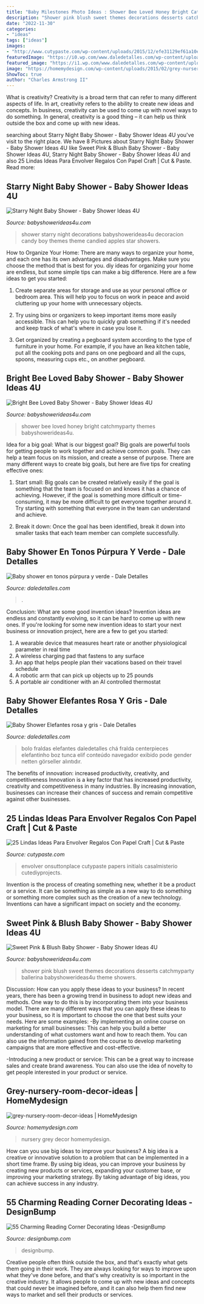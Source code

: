 ```yaml
---
title: "Baby Milestones Photo Ideas : Shower Bee Loved Honey Bright Catchmyparty Themes Babyshowerideas4u"
description: "Shower pink blush sweet themes decorations desserts catchmyparty ballerina babyshowerideas4u theme showers"
date: "2022-11-30"
categories:
- "ideas"
tags: ["ideas"]
images:
- "http://www.cutypaste.com/wp-content/uploads/2015/12/efe31129ef61a10e93cccc9b41504c2e.jpg"
featuredImage: "https://i0.wp.com/www.daledetalles.com/wp-content/uploads/2016/07/baby-shower-en-tono-purpura-y-verde9.jpg"
featured_image: "https://i1.wp.com/www.daledetalles.com/wp-content/uploads/2016/02/baby-shower14.jpg?resize=599%2C899"
image: "https://homemydesign.com/wp-content/uploads/2015/02/grey-nursery-room-decor-ideas.jpg"
ShowToc: true
author: "Charles Armstrong II"
---
```



What is creativity?
Creativity is a broad term that can refer to many different aspects of life. In art, creativity refers to the ability to create new ideas and concepts. In business, creativity can be used to come up with novel ways to do something. In general, creativity is a good thing – it can help us think outside the box and come up with new ideas.

	

		
searching about Starry Night Baby Shower - Baby Shower Ideas 4U you've visit to the right place. We have 8 Pictures about Starry Night Baby Shower - Baby Shower Ideas 4U like Sweet Pink &amp; Blush Baby Shower - Baby Shower Ideas 4U, Starry Night Baby Shower - Baby Shower Ideas 4U and also 25 Lindas Ideas Para Envolver Regalos Con Papel Craft | Cut &amp; Paste. Read more:
		
    
## Starry Night Baby Shower - Baby Shower Ideas 4U

<img loading=lazy src="https://babyshowerideas4u.com/wp-content/uploads/2016/09/Starry-Night-Baby-Shower-Candied-Apples.jpg" onerror="this.onerror=null;this.src='https://tse3.mm.bing.net/th?id=OIP.d3Oqj8h7n6iIgZmco2JIUQHaJ4&amp;pid=15.1';" alt="Starry Night Baby Shower - Baby Shower Ideas 4U">

_Source: babyshowerideas4u.com_

>shower starry night decorations babyshowerideas4u decoracion candy boy themes theme candied apples star showers. 

	

How to Organize Your Home: There are many ways to organize your home, and each one has its own advantages and disadvantages. Make sure you choose the method that is best for you.
diy ideas for organizing your home are endless, but some simple tips can make a big difference. Here are a few ideas to get you started:
1. Create separate areas for storage and use as your personal office or bedroom area. This will help you to focus on work in peace and avoid cluttering up your home with unnecessary objects.

2. Try using bins or organizers to keep important items more easily accessible. This can help you to quickly grab something if it's needed and keep track of what's where in case you lose it.

3. Get organized by creating a pegboard system according to the type of furniture in your home. For example, if you have an Ikea kitchen table, put all the cooking pots and pans on one pegboard and all the cups, spoons, measuring cups etc., on another pegboard.

    
## Bright Bee Loved Baby Shower - Baby Shower Ideas 4U

<img loading=lazy src="https://babyshowerideas4u.com/wp-content/uploads/2016/08/Bright-Bee-Loved-Baby-Shower-Honey-Comb.jpg" onerror="this.onerror=null;this.src='https://tse4.mm.bing.net/th?id=OIP.HBzuFGZunRYx_SiF5DCwRQHaLG&amp;pid=15.1';" alt="Bright Bee Loved Baby Shower - Baby Shower Ideas 4U">

_Source: babyshowerideas4u.com_

>shower bee loved honey bright catchmyparty themes babyshowerideas4u. 

	

Idea for a big goal: What is our biggest goal?
Big goals are powerful tools for getting people to work together and achieve common goals. They can help a team focus on its mission, and create a sense of purpose. 
There are many different ways to create big goals, but here are five tips for creating effective ones: 

1. Start small: Big goals can be created relatively easily if the goal is something that the team is focused on and knows it has a chance of achieving. However, if the goal is something more difficult or time-consuming, it may be more difficult to get everyone together around it. Try starting with something that everyone in the team can understand and achieve. 

2. Break it down: Once the goal has been identified, break it down into smaller tasks that each team member can complete successfully.

    
## Baby Shower En Tonos Púrpura Y Verde - Dale Detalles

<img loading=lazy src="https://i0.wp.com/www.daledetalles.com/wp-content/uploads/2016/07/baby-shower-en-tono-purpura-y-verde9.jpg" onerror="this.onerror=null;this.src='https://tse2.mm.bing.net/th?id=OIP.0WrE-4OmTsq9INYQsHyhCQHaJ4&amp;pid=15.1';" alt="Baby shower en tonos púrpura y verde - Dale Detalles">

_Source: daledetalles.com_

>. 

	

Conclusion: What are some good invention ideas?
Invention ideas are endless and constantly evolving, so it can be hard to come up with new ones. If you're looking for some new invention ideas to start your next business or innovation project, here are a few to get you started: 
1. A wearable device that measures heart rate or another physiological parameter in real time 
2. A wireless charging pad that fastens to any surface 
3. An app that helps people plan their vacations based on their travel schedule 
4. A robotic arm that can pick up objects up to 25 pounds 
5. A portable air conditioner with an AI controlled thermostat 

    
## Baby Shower Elefantes Rosa Y Gris - Dale Detalles

<img loading=lazy src="https://i1.wp.com/www.daledetalles.com/wp-content/uploads/2016/02/baby-shower14.jpg?resize=599%2C899" onerror="this.onerror=null;this.src='https://tse3.mm.bing.net/th?id=OIP.wv8dPlJEwWn1zZy2JyQzcwHaLH&amp;pid=15.1';" alt="Baby Shower Elefantes rosa y gris - Dale Detalles">

_Source: daledetalles.com_

>bolo fraldas elefantes daledetalles chá fralda centerpieces elefantinho boz tunca elif conteúdo navegador exibido pode gender netten görseller alıntıdır. 

	

The benefits of innovation: increased productivity, creativity, and competitiveness
Innovation is a key factor that has increased productivity, creativity and competitiveness in many industries. By increasing innovation, businesses can increase their chances of success and remain competitive against other businesses.

    
## 25 Lindas Ideas Para Envolver Regalos Con Papel Craft | Cut &amp; Paste

<img loading=lazy src="http://www.cutypaste.com/wp-content/uploads/2015/12/efe31129ef61a10e93cccc9b41504c2e.jpg" onerror="this.onerror=null;this.src='https://tse1.mm.bing.net/th?id=OIP.CX1MMfqg4DXum3TUYG2TqwHaLH&amp;pid=15.1';" alt="25 Lindas Ideas Para Envolver Regalos Con Papel Craft | Cut &amp; Paste">

_Source: cutypaste.com_

>envolver onsuttonplace cutypaste papers initials casalmisterio cutediyprojects. 

	

Invention is the process of creating something new, whether it be a product or a service. It can be something as simple as a new way to do something or something more complex such as the creation of a new technology. Inventions can have a significant impact on society and the economy.

    
## Sweet Pink &amp; Blush Baby Shower - Baby Shower Ideas 4U

<img loading=lazy src="https://babyshowerideas4u.com/wp-content/uploads/2016/05/Sweet-Pink-And-Blush-Baby-Shower-Desserts-600x395.jpg" onerror="this.onerror=null;this.src='https://tse3.mm.bing.net/th?id=OIP.hxtOGwfJEnXYyyW8j56jJgHaE4&amp;pid=15.1';" alt="Sweet Pink &amp; Blush Baby Shower - Baby Shower Ideas 4U">

_Source: babyshowerideas4u.com_

>shower pink blush sweet themes decorations desserts catchmyparty ballerina babyshowerideas4u theme showers. 

	

Discussion: How can you apply these ideas to your business?
In recent years, there has been a growing trend in business to adopt new ideas and methods. One way to do this is by incorporating them into your business model. There are many different ways that you can apply these ideas to your business, so it is important to choose the one that best suits your needs. Here are some examples: 
-By implementing an online course on marketing for small businesses: This can help you build a better understanding of what customers want and how to reach them. You can also use the information gained from the course to develop marketing campaigns that are more effective and cost-effective. 

-Introducing a new product or service: This can be a great way to increase sales and create brand awareness. You can also use the idea of novelty to get people interested in your product or service.

    
## Grey-nursery-room-decor-ideas | HomeMydesign

<img loading=lazy src="https://homemydesign.com/wp-content/uploads/2015/02/grey-nursery-room-decor-ideas.jpg" onerror="this.onerror=null;this.src='https://tse4.mm.bing.net/th?id=OIP.wAzMMN_ZUHiQO9qPK3bVaQHaLH&amp;pid=15.1';" alt="grey-nursery-room-decor-ideas | HomeMydesign">

_Source: homemydesign.com_

>nursery grey decor homemydesign. 

	

How can you use big ideas to improve your business?
A big idea is a creative or innovative solution to a problem that can be implemented in a short time frame. By using big ideas, you can improve your business by creating new products or services, expanding your customer base, or improving your marketing strategy. By taking advantage of big ideas, you can achieve success in any industry.

    
## 55 Charming Reading Corner Decorating Ideas -DesignBump

<img loading=lazy src="http://cdn.designbump.com/wp-content/uploads/2015/11/reading-corner-nook09.jpg" onerror="this.onerror=null;this.src='https://tse2.mm.bing.net/th?id=OIP.4Ae_qFD_PhNIDTuw76pDRwHaLH&amp;pid=15.1';" alt="55 Charming Reading Corner Decorating Ideas -DesignBump">

_Source: designbump.com_

>designbump. 

	

Creative people often think outside the box, and that's exactly what gets them going in their work. They are always looking for ways to improve upon what they've done before, and that's why creativity is so important in the creative industry. It allows people to come up with new ideas and concepts that could never be imagined before, and it can also help them find new ways to market and sell their products or services.

